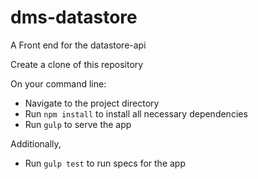 # dms-datastore

A Front end for the datastore-api 

Create a clone of this repository

On your command line: 
- Navigate to the project directory
- Run `npm install` to install all necessary dependencies
- Run `gulp` to serve the app

Additionally,
- Run `gulp test` to run specs for the app